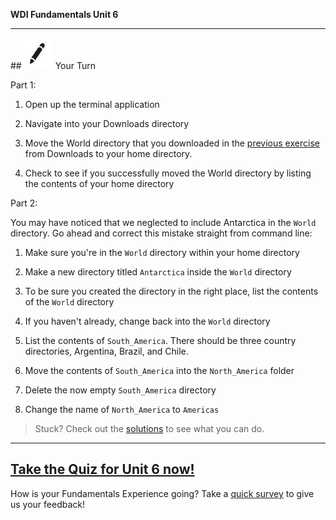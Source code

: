 **WDI Fundamentals Unit 6**

---

##![Your Turn](../assets/exercise.png) Your Turn

Part 1:

1. Open up the terminal application

2. Navigate into your Downloads directory

3. Move the World directory that you downloaded in the [previous exercise](07_exercise.md) from Downloads to your home directory.

4. Check to see if you successfully moved the World directory by listing the contents of your home directory

Part 2:

You may have noticed that we neglected to include Antarctica in the `World` directory. Go ahead and correct this mistake straight from command line:

1. Make sure you're in the `World` directory within your home directory

2. Make a new directory titled `Antarctica` inside the `World` directory

3. To be sure you created the directory in the right place, list the contents of the `World` directory

4. If you haven't already, change back into the `World` directory

5. List the contents of `South_America`. There should be three country directories, Argentina, Brazil, and Chile.

7. Move the contents of `South_America` into the `North_America` folder

8. Delete the now empty `South_America` directory

9. Change the name of `North_America` to `Americas`

> Stuck? Check out the [solutions](../exercise-solutions.md) to see what you can do.


---

[Take the Quiz for Unit 6 now!](13_quiz.md)
---
How is your Fundamentals Experience going? Take a [quick survey](../feedback.md) to give us your feedback!
